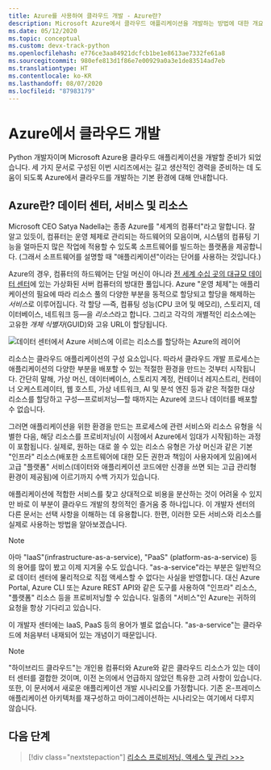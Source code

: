 ```yaml
---
title: Azure를 사용하여 클라우드 개발 - Azure란?
description: Microsoft Azure에서 클라우드 애플리케이션을 개발하는 방법에 대한 개요이며, 데이터 센터, 서비스 및 리소스의 관계부터 설명합니다.
ms.date: 05/12/2020
ms.topic: conceptual
ms.custom: devx-track-python
ms.openlocfilehash: e776ce3aa84921dcfcb1be1e8613ae7332fe61a8
ms.sourcegitcommit: 980efe813d1f86e7e00929a0a3e1de83514ad7eb
ms.translationtype: HT
ms.contentlocale: ko-KR
ms.lasthandoff: 08/07/2020
ms.locfileid: "87983179"
---
```

# <a name="cloud-development-on-azure"></a>Azure에서 클라우드 개발

Python 개발자이며 Microsoft Azure용 클라우드 애플리케이션을 개발할 준비가 되었습니다. 세 가지 문서로 구성된 이번 시리즈에서는 길고 생산적인 경력을 준비하는 데 도움이 되도록 Azure에서 클라우드를 개발하는 기본 환경에 대해 안내합니다.

## <a name="what-is-azure-data-centers-services-and-resources"></a>Azure란? 데이터 센터, 서비스 및 리소스

Microsoft CEO Satya Nadella는 종종 Azure를 "세계의 컴퓨터"라고 말합니다. 잘 알고 있듯이, 컴퓨터는 운영 체제로 관리되는 하드웨어의 모음이며, 시스템의 컴퓨팅 기능을 얼마든지 많은 작업에 적용할 수 있도록 소프트웨어를 빌드하는 플랫폼을 제공합니다. (그래서 소프트웨어를 설명할 때 "애플리케이션"이라는 단어를 사용하는 것입니다.)

Azure의 경우, 컴퓨터의 하드웨어는 단일 머신이 아니라 [전 세계 수십 곳의 대규모 데이터 센터](https://azure.microsoft.com/global-infrastructure/regions/)에 있는 가상화된 서버 컴퓨터의 방대한 풀입니다. Azure "운영 체제"는 애플리케이션의 필요에 따라 리소스 풀의 다양한 부분을 동적으로 할당되고 할당을 해제하는 *서비스*로 이루어집니다. 각 할당 &mdash;즉, 컴퓨팅 성능(CPU 코어 및 메모리), 스토리지, 데이터베이스, 네트워크 등&mdash;을 *리소스*라고 합니다. 그리고 각각의 개별적인 리소스에는 고유한 *개체 식별자*(GUID)와 고유 URL이 할당됩니다.

![데이터 센터에서 Azure 서비스에 이르는 리소스를 할당하는 Azure의 레이어](media/cloud-development/azure-layers.png)

리소스는 클라우드 애플리케이션의 구성 요소입니다. 따라서 클라우드 개발 프로세스는 애플리케이션의 다양한 부분을 배포할 수 있는 적절한 환경을 만드는 것부터 시작됩니다. 간단히 말해, 가상 머신, 데이터베이스, 스토리지 계정, 컨테이너 레지스트리, 컨테이너 오케스트레이터, 웹 호스트, 가상 네트워크, AI 및 분석 엔진 등과 같은 적절한 대상 리소스를 할당하고 구성&mdash;프로비저닝&mdash;할 때까지는 Azure에 코드나 데이터를 배포할 수 없습니다.

그러면 애플리케이션을 위한 환경을 만드는 프로세스에 관련 서비스와 리소스 유형을 식별한 다음, 해당 리소스를 프로비저닝(이 시점에서 Azure에서 임대가 시작됨)하는 과정이 포함됩니다. 실제로, 원하는 대로 쓸 수 있는 리소스 유형은 가상 머신과 같은 기본 "인프라" 리소스(배포한 소프트웨어에 대한 모든 권한과 책임이 사용자에게 있음)에서 고급 "플랫폼" 서비스(데이터와 애플리케이션 코드에만 신경을 쓰면 되는 고급 관리형 환경이 제공됨)에 이르기까지 수백 가지가 있습니다.

애플리케이션에 적합한 서비스를 찾고 상대적으로 비용을 분산하는 것이 어려울 수 있지만 바로 이 부분이 클라우드 개발의 창의적인 즐거움 중 하나입니다. 이 개발자 센터의 다른 문서는 선택 사항을 이해하는 데 유용합니다. 한편, 이러한 모든 서비스와 리소스를 실제로 사용하는 방법을 알아보겠습니다.

> [!NOTE]
> 아마 "IaaS"(infrastructure-as-a-service), "PaaS" (platform-as-a-service) 등의 용어를 많이 봤고 이제 지겨울 수도 있습니다. "as-a-service"라는 부분은 일반적으로 데이터 센터에 물리적으로 직접 액세스할 수 없다는 사실을 반영합니다. 대신 Azure Portal, Azure CLI 또는 Azure REST API와 같은 도구를 사용하여 "인프라" 리소스, "플랫폼" 리소스 등을 프로비저닝할 수 있습니다. 일종의 "서비스"인 Azure는 귀하의 요청을 항상 기다리고 있습니다.
>
> 이 개발자 센터에는 IaaS, PaaS 등의 용어가 별로 없습니다. "as-a-service"는 클라우드에 처음부터 내재되어 있는 개념이기 때문입니다.

> [!NOTE]
> "하이브리드 클라우드"는 개인용 컴퓨터와 Azure와 같은 클라우드 리소스가 있는 데이터 센터를 결합한 것이며, 이전 논의에서 언급하지 않았던 특유한 고려 사항이 있습니다. 또한, 이 문서에서 새로운 애플리케이션 개발 시나리오를 가정합니다. 기존 온-프레미스 애플리케이션 아키텍처를 재구성하고 마이그레이션하는 시나리오는 여기에서 다루지 않습니다.

## <a name="next-step"></a>다음 단계

> [!div class="nextstepaction"]
> [리소스 프로비저닝, 액세스 및 관리 >>>](cloud-development-provisioning.md)
